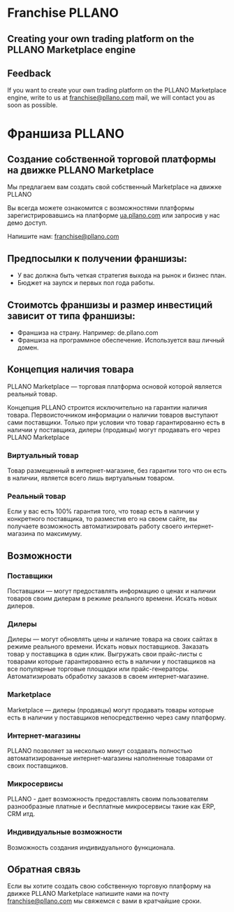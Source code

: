 # Franchise PLLANO
## Creating your own trading platform on the PLLANO Marketplace engine
## Feedback
If you want to create your own trading platform on the PLLANO Marketplace engine, write to us at franchise@pllano.com mail, we will contact you as soon as possible.

# Франшиза PLLANO
## Создание собственной торговой платформы на движке PLLANO Marketplace
Мы предлагаем вам создать свой собственный Marketplace на движке PLLANO

Вы всегда можете ознакомится с возможностями платформы зарегистрировавшись на платформе [ua.pllano.com](https://ua.pllano.com/) или запросив у нас демо доступ.

Напишите нам: franchise@pllano.com

## Предпосылки к получении франшизы:
- У вас должна быть четкая стратегия выхода на рынок и бизнес план.
- Бюджет на заупск и первых пол года работы.
## Стоимотсь франшизы и размер инвестиций зависит от типа франшизы:
- Франшиза на страну. Например: de.pllano.com
- Франшиза на программное обеспечение. Используется ваш личный домен.

## Концепция наличия товара
PLLANO Marketplace — торговая платформа основой которой является реальный товар.

Концепция PLLANO строится исключительно на гарантии наличия товара. Первоисточником информации о наличии товаров выступают сами поставщики. Только при условии что товар гарантированно есть в наличии у поставщика, дилеры (продавцы) могут продавать его через PLLANO Marketplace

### Виртуальный товар
Товар размещенный в интернет-магазине, без гарантии того что он есть в наличии, является всего лишь виртуальным товаром.

### Реальный товар
Если у вас есть 100% гарантия того, что товар есть в наличии у конкретного поставщика, то разместив его на своем сайте, вы получаете возможность автоматизировать работу своего интернет-магазина по максимуму.

## Возможности

### Поставщики
Поставщики — могут предоставлять информацию о ценах и наличии товаров своим дилерам в режиме реального времени. Искать новых дилеров.
### Дилеры
Дилеры —  могут обновлять цены и наличие товара на своих сайтах в режиме реального времени. Искать новых поставщиков. Заказать товар у поставщика в один клик.  Выгружать свои прайс-листы с товарами которые гарантированно есть в наличии у поставщиков на все популярные торговые площадки или прайс-генераторы. Автоматизировать обработку заказов в своем интернет-магазине. 
### Marketplace
Marketplace — дилеры (продавцы) могут продавать товары которые есть в наличии у поставщиков непосредственно через саму платформу.
### Интернет-магазины
PLLANO позволяет за несколько минут создавать полностью автоматизированные интернет-магазины наполненные товарами от своих поставщиков.
### Микросервисы
PLLANO - дает возможность предоставлять своим пользователям разнообразные платные и бесплатные микросервисы такие как ERP, CRM итд.
### Индивидуальные возможности
Возможность создания индивидуального функционала.

<a name="feedback"></a>
## Обратная связь
Если вы хотите создать свою собственную торговую платформу на движке PLLANO Marketplace напишите нами на почту franchise@pllano.com мы свяжемся с вами в кратчайшие сроки.

